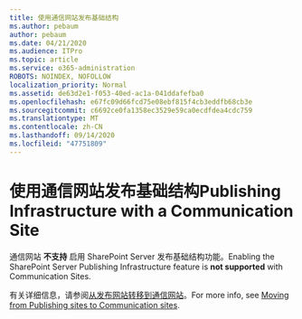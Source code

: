```yaml
---
title: 使用通信网站发布基础结构
ms.author: pebaum
author: pebaum
ms.date: 04/21/2020
ms.audience: ITPro
ms.topic: article
ms.service: o365-administration
ROBOTS: NOINDEX, NOFOLLOW
localization_priority: Normal
ms.assetid: de63d2e1-f053-40ed-ac1a-041ddafefba0
ms.openlocfilehash: e67fc09d66fcd75e08ebf815f4cb3eddfb68cb3e
ms.sourcegitcommit: c6692ce0fa1358ec3529e59ca0ecdfdea4cdc759
ms.translationtype: MT
ms.contentlocale: zh-CN
ms.lasthandoff: 09/14/2020
ms.locfileid: "47751809"
---
```

# <a name="publishing-infrastructure-with-a-communication-site"></a><span data-ttu-id="67d26-102">使用通信网站发布基础结构</span><span class="sxs-lookup"><span data-stu-id="67d26-102">Publishing Infrastructure with a Communication Site</span></span>


<span data-ttu-id="67d26-103">通信网站 **不支持** 启用 SharePoint Server 发布基础结构功能。</span><span class="sxs-lookup"><span data-stu-id="67d26-103">Enabling the SharePoint Server Publishing Infrastructure feature is **not supported** with Communication Sites.</span></span> 
  
<span data-ttu-id="67d26-104">有关详细信息，请参阅[从发布网站转移到通信网站](https://docs.microsoft.com/sharepoint/publishing-sites-classic-to-modern-experience)。</span><span class="sxs-lookup"><span data-stu-id="67d26-104">For more info, see [Moving from Publishing sites to Communication sites](https://docs.microsoft.com/sharepoint/publishing-sites-classic-to-modern-experience).</span></span> 
  

